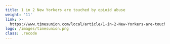 ```yaml
---
title: 1 in 2 New Yorkers are touched by opioid abuse
weight: '11'
link: >-
  https://www.timesunion.com/local/article/1-in-2-New-Yorkers-are-touched-by-opioid-abuse-12831946.php
logo: /images/timesunion.png
class: .recode
---
```


